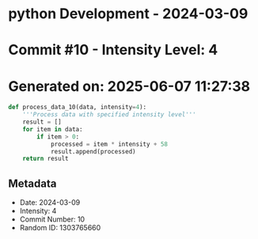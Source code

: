 ﻿# python Development - 2024-03-09
# Commit #10 - Intensity Level: 4
# Generated on: 2025-06-07 11:27:38
```python
def process_data_10(data, intensity=4):
    '''Process data with specified intensity level'''
    result = []
    for item in data:
        if item > 0:
            processed = item * intensity + 58
            result.append(processed)
    return result
```
## Metadata
- Date: 2024-03-09
- Intensity: 4
- Commit Number: 10
- Random ID: 1303765660
